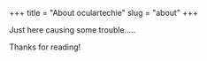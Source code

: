 +++
title = "About oculartechie"
slug = "about"
+++

Just here causing some trouble.....

Thanks for reading!

